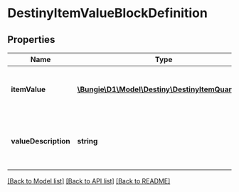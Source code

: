 # DestinyItemValueBlockDefinition

## Properties
Name | Type | Description | Notes
------------ | ------------- | ------------- | -------------
**itemValue** | [**\Bungie\D1\Model\Destiny\DestinyItemQuantity[]**](DestinyItemQuantity.md) | References to the items that make up this item&#39;s \&quot;value\&quot;, and the quantity. | [optional] 
**valueDescription** | **string** | If there&#39;s a localized text description of the value provided, this will be said description. | [optional] 

[[Back to Model list]](../README.md#documentation-for-models) [[Back to API list]](../README.md#documentation-for-api-endpoints) [[Back to README]](../README.md)


